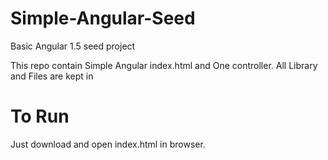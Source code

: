 # Simple-Angular-Seed
Basic Angular 1.5 seed project

This repo contain Simple Angular index.html and One controller.
All Library and Files are kept in

# To Run
Just download and open index.html in browser.
